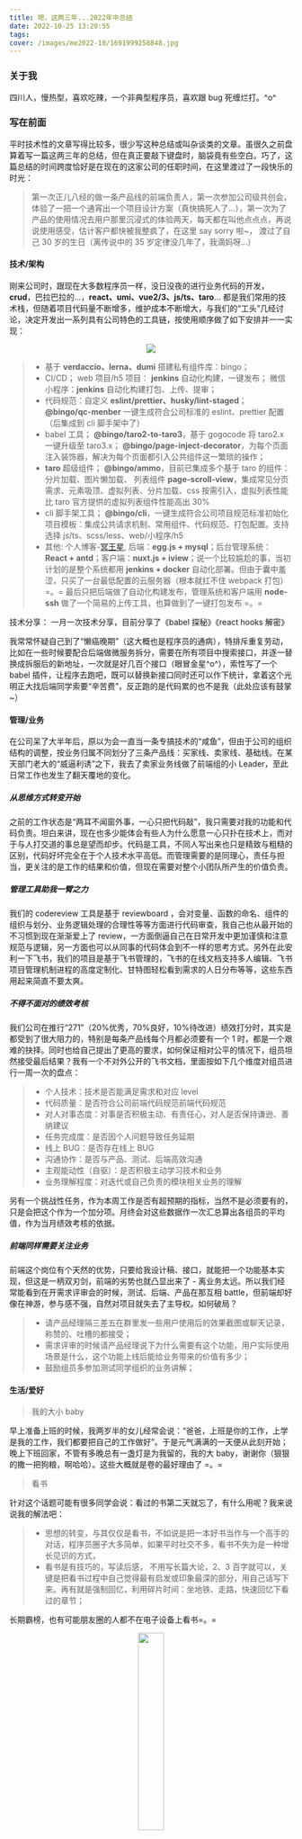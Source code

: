 ```yaml
---
title: 嗯，这两三年...2022年中总结
date: 2022-10-25 13:20:55
tags:
cover: /images/me2022-10/1691999258848.jpg
---
```


### 关于我

四川人，慢热型，喜欢吃辣，一个非典型程序员，喜欢跟 bug 死缠烂打。^o^

### 写在前面

平时技术性的文章写得比较多，很少写这种总结或叫杂谈类的文章。虽很久之前盘算着写一篇这两三年的总结，但在真正要敲下键盘时，脑袋竟有些空白。巧了，这篇总结的时间跨度恰好是在现在的这家公司的任职时间，在这里渡过了一段快乐的时光：

> 第一次正儿八经的做一条产品线的前端负责人，第一次参加公司级共创会，体验了一把一个通宵出一个项目设计方案（真快搞死人了...），第一次为了产品的使用情况去用户那里沉浸式的体验两天，每天都在叫他点点点，再说说使用感受，估计客户都快被我整疯了，在这里 say sorry 啦~， 渡过了自己 30 岁的生日（离传说中的 35 岁定律没几年了，我滴妈呀...）

#### 技术/架构

刚来公司时，跟现在大多数程序员一样，没日没夜的进行业务代码的开发，**crud**，巴拉巴拉的...，**react、umi、vue2/3、js/ts、taro**... 都是我们常用的技术栈，但随着项目代码量不断增多，维护成本不断增大，与我们的“工头”几经讨论，决定开发出一系列具有公司特色的工具链，按使用顺序做了如下安排并一一实现：

<center>
    <img src="/images/me2022-10/1691999258848.jpg" >
</center>

> - 基于 **verdaccio、lerna、dumi** 搭建私有组件库：bingo；
> - CI/CD；
>   web 项目/h5 项目： **jenkins** 自动化构建，一键发布；
>   微信小程序：**jenkins** 自动化构建打包、上传、提审；
> - 代码规范：自定义 **eslint/prettier、husky/lint-staged**；
>   **@bingo/qc-menber** 一键生成符合公司标准的 eslint、prettier 配置（后集成到 cli 脚手架中了）
> - babel 工具；
>   **@bingo/taro2-to-taro3**，基于 gogocode 将 taro2.x 一键升级至 taro3.x；
>   **@bingo/page-inject-decorator**，为每个页面注入装饰器，解决为每个页面都引入公共组件这一繁琐的操作；
> - **taro** 超级组件；
>   **@bingo/ammo**，目前已集成多个基于 taro 的组件：分片加载、图片懒加载、
>   列表组件 **page-scroll-view**，集成常见分页需求、元素吸顶、虚拟列表、分片加载、css 按需引入，虚拟列表性能比 taro 官方提供的虚拟列表组件性能高出 30%
> - cli 脚手架工具；
>   **@bingo/cli**，一键生成符合公司项目规范标准初始化项目模板：集成公共请求机制、常用组件、代码规范、打包配置。支持选择 js/ts、scss/less、web/小程序/h5
> - 其他:
>   个人博客-[冥王星](http://pluto1811.com/), 后端：**egg.js + mysql**；后台管理系统：**React + antd**；客户端：**nuxt.js + iview**；说一个比较尴尬的事，当初计划的是整个系统都用 **jenkins + docker** 自动化部署。但由于囊中羞涩，只买了一台最低配置的云服务器（根本就扛不住 webpack 打包）=。= 最后只把后端做了自动化构建发布，管理系统和客户端用 **node-ssh** 做了一个简易的上传工具，也算做到了一键打包发布 =。=

技术分享：
一月一次技术分享，目前分享了《babel 探秘》《react hooks 解密》

我常常怀疑自己到了“懒癌晚期”（这大概也是程序员的通病），特排斥重复劳动，比如在一些时候要配合后端做微服务拆分，需要在所有项目中搜索接口，并逐一替换成拆服后的新地址，一次就是好几百个接口（眼冒金星^o^），索性写了一个 babel 插件，让程序去跑吧，既可以替换新接口同时还可以作下统计，拿着这个光明正大找后端同学索要“辛苦费”，反正跑的是代码累的也不是我（此处应该有鼓掌~）

#### 管理/业务

在公司呆了大半年后，原以为会一直当一条专搞技术的“咸鱼”，但由于公司的组织结构的调整，按业务归属不同划分了三条产品线：买家线、卖家线、基础线。在某天部门老大的“威逼利诱”之下，我去了卖家业务线做了前端组的小 Leader，至此日常工作也发生了翻天覆地的变化。

##### 从思维方式转变开始

之前的工作状态是“两耳不闻窗外事，一心只把代码敲”，我只需要对我的功能和代码负责。坦白来讲，现在也多少能体会有些人为什么愿意一心只扑在技术上，而对于与人打交道的事总是望而却步。代码是工具，不同人写出来也只是精致与粗糙的区别，代码好坏完全在于个人技术水平高低。而管理需要的是同理心，责任与担当，更关注的是工作的结果和价值，但现在需要对整个小团队所产生的价值负责。

##### 管理工具助我一臂之力

我们的 codereview 工具是基于 reviewboard ，会对变量、函数的命名、组件的组织与划分、业务逻辑处理的合理性等等方面进行代码审查，我自己也从最开始的不习惯到现在渐渐爱上了 review，一方面倒逼自己在日常开发中更加谨慎和注意规范与逻辑，另一方面也可以从同事的代码体会到不一样的思考方式。另外在此安利一下飞书，我们的项目是基于飞书管理的，飞书的在线文档支持多人编辑、飞书项目管理机制进程的高度定制化、甘特图轻松看到需求的人日分布等等，这些东西用起来简直不要太爽。

##### 不得不面对的绩效考核

我们公司在推行“271”（20%优秀，70%良好，10%待改进）绩效打分时，其实是都受到了很大阻力的，特别是每条产品线每个月都必须要有一个 1 时，都是一个艰难的抉择。同时也给自己提出了更高的要求，如何保证相对公平的情况下，组员坦然接受最后结果？我有一个不对外公开的飞书文档，里面按如下几个维度对组员进行一周一次的盘点：

> - 个人技术：技术是否能满足需求和对应 level
> - 代码质量：是否符合公司前端代码规范前端代码规范
> - 对人对事态度：对事是否积极主动、有责任心，对人是否保持谦逊、善纳建议
> - 任务完成度：是否因个人问题导致任务延期
> - 线上 BUG：是否存在线上 BUG
> - 沟通协作：是否与产品、测试、后端高效沟通
> - 主观能动性（自驱）：是否积极主动学习技术和业务
> - 业务理解程度：对迭代或自己负责的模块相关业务的理解

另有一个挑战性任务，作为本周工作是否有超预期的指标，当然不是必须要有的，只是会把这个作为一个加分项。月终会对这些数据作一次汇总算出各组员的平均值，作为当月绩效考核的依据。

##### 前端同样需要关注业务

前端这个岗位有个天然的优势，只要给我设计稿、接口，就能把一个功能基本实现，但这是一柄双刃剑，前端的劣势也就凸显出来了 - 离业务太远。所以我们经常能看到在开需求评审会的时候，测试、后端、产品在那互相 battle，但前端却好像在神游，参与感不强，自然对项目就失去了主导权。如何破局？

> - 请产品经理隔三差五在群里发一些用户使用后的效果截图或聊天记录，称赞的、吐槽的都接受；
> - 需求评审的时候请产品经理说下为什么需要有这个功能，用户实际使用场景是什么，这个功能上线后能给业务带来的价值有多少；
> - 鼓励组员多参加测试同学组织的业务讲解；

#### 生活/爱好

> 我的大小 baby

早上准备上班的时候，我两岁半的女儿经常会说：“爸爸，上班是你的工作，上学是我的工作，我们都要把自己的工作做好”。于是元气满满的一天便从此刻开始；
晚上下班回家，不管有多晚总有一盏灯是为我留的，我的大 baby，谢谢你（狠狠的撒一把狗粮，啊哈哈）。这些大概就是卷的最好理由了 =。=

> 看书

针对这个话题可能有很多同学会说：看过的书第二天就忘了，有什么用呢？我来说说我的解法吧：

> - 思想的转变，与其仅仅是看书，不如说是把一本好书当作与一个高手的对话，程序员圈子大多简单，如果平时社交不多，看书不失为是一种增长见识的方式，
> - 看书是有技巧的，写读后感， 不用写长篇大论，2、3 百字就可以，关键是把看书过程中自己觉得最有启发或印象最深的部分，用自己话写下来。再有就是强制回忆，利用碎片时间：坐地铁、走路，快速回忆下看过的章节；

长期霸榜，也有可能朋友圈的人都不在电子设备上看书=。=

<center>
    <img src="http://cdn.pluto1811.com/WechatIMG50.jpeg#pic_center" width="30%">
</center>

#### 投资理财

俗话说你不理财，财不理你；目前为止我觉得最后悔的事就是理财意识觉醒得太迟了。刚参加工作那会儿，消费没节制，基本都是月光，真正要用钱的时候，也只能是心有余而力不足。

**理财的初级：**

> -记账、强制存储；

我说存钱会上瘾你相信吗？养成先结余再消费的习惯，可以有一个自己的小金库，每个月固定存一点，这种方式注定是一个漫长的过程，但本质是要我们养成储蓄的习惯，当有消费欲望时，能想到这钱我存了好久啊 ^o^，学会延迟满足；

**理财进阶：**

> -基金/股票

这里记住一定是闲钱投资，切勿融资加杠杆，那不是普通人玩的。有人一听到基金/股票，就认为是不务正业或者是在赌博。确实，投资是一件专业性非常强的事，需要学习的东西非常多，常常听人说的“七亏二平一赚”是真实存在的。既然投资这么可怕，那我这里为什么还要建议去尝试呢？第一、在投资过程中，不可避免的要去学习一些经济、金融等等方面的知识，这对我们了解日常经济常识大有裨益；第二、能懂公司股权结构有助于我们在某天技术入股或合伙创业时了解股权的分配状况。市场有风险，入市需谨慎，那么作为普通人应该如何选择投资工具呢？ 推荐一个懒人投资方法：定投指数基金，既然采用定投的方式，那么就是一种以时间换空间、赚取市场平均收益的理财方式，忽略市场的短期波动，切记：止盈不止损。

#### 写在最后

而立之年，依然需要保持对技术的热爱，同样也希望尝试不同的领域，以此来拓宽自己的边界。这些年最大的收获是冲动之前，先冷静十秒；
"35 岁中年危机"这个问题也会困扰我，但这反而会让我常常自省，尝试找到并发掘自己的不可替代性。平衡工作和家庭，是一种重要的生活能力， 学会与自己和解，承认自己的普通与不完美未尝不是一种成熟的表现，可以很笨，可以走得很慢，但绝不能停下脚步
前端老鸟 祝自己出走半生归来仍是少年。
